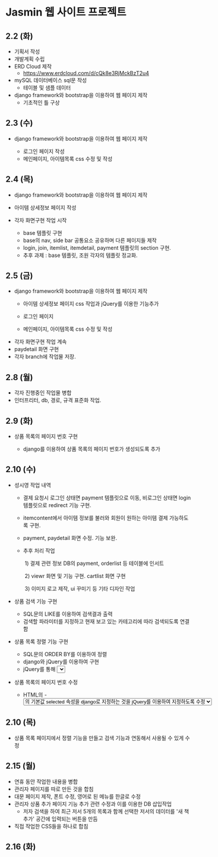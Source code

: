 # Jasmin 웹 사이트 프로젝트

## 2.2 (화)

* 기획서 작성
* 개발계획 수립
* ERD Cloud 제작
  * https://www.erdcloud.com/d/cQk8e3RjMckBzT2u4
* mySQL 데이터베이스 sql문 작성
  * 테이블 및 샘플 데이터
* django framework와 bootstrap을 이용하여 웹 페이지 제작
  * 기초적인 틀 구상



## 2.3 (수)

* django framework와 bootstrap을 이용하여 웹 페이지 제작

  * 로그인 페이지 작성
  * 메인페이지, 아이템목록 css 수정 및 작성
  
  


## 2.4 (목)

* django framework와 bootstrap을 이용하여 웹 페이지 제작
  
* 아이템 상세정보 페이지 작성
  
* 각자 화면구현 작업 시작
  * base 템플릿 구현
  * base의 nav, side bar 공통요소 공유하며 다른 페이지들 제작
  * login, join, itemlist, itemdetail, payment 템플릿의 section 구현.
  * 추후 과제 : base 템플릿, 조원 각자의 템플릿 정교화.
  
  

## 2.5 (금)

* django framework와 bootstrap을 이용하여 웹 페이지 제작
  * 아이템 상세정보 페이지 css 작업과 jQuery를 이용한 기능추가

  * 로그인 페이지
  * 메인페이지, 아이템목록 css 수정 및 작성
* 각자 화면구현 작업 계속
* paydetail 화면 구현
* 각자 branch에 작업물 저장. 



## 2.8 (월)

* 각자 진행중인 작업물 병합
* 인터프리터, db, 경로, 규격 표준화 작업. 



## 2.9 (화)

* 상품 목록의 페이지 번호 구현
  
  * django를 이용하여 상품 목록의 페이지 번호가 생성되도록 추가
  
  

## 2.10 (수)

* 성시영  작업 내역

   - 결제 요청시 로그인 상태면 payment 템플릿으로 이동, 비로그인 상태면 login템플릿으로 redirect 기능 구현.

   - itemcontent에서 아이템  정보를 불러와 회원이 원하는 아이템 결제 가능하도록 구현. 

   - payment, paydetail 화면 수정. 기능 보완.

   - 추후 처리 작업 

     ​	1) 결제 관련 정보  DB의 payment, orderlist 등 테이블에 인서트

     ​	2) viewr 화면 및 기능 구현.  cartlist 화면 구현

     ​    3) 이미지 로고 제작, ui 꾸미기 등 기타 디자인 작업
   
* 상품 검색 기능 구현

   * SQL문의 LIKE를 이용하여 검색결과 출력
   * 검색할 파라미터를 지정하고 현재 보고 있는 카테고리에 따라 검색되도록 연결함

* 상품 목록 정렬 기능 구현

   *  SQL문의 ORDER BY를 이용하여 정렬
   * django와 jQuery를 이용하여 구현
   * jQuery를 통해 <select>를 바꾸는 것으로 <form>이 submit 되도록 함

* 상품 목록의 페이지 번호 수정

   * HTML의 <form> - <select> - <option>의 기본값 selected 속성을 django로 지정하는 것을   jQuery를 이용하여 지정하도록 수정



## 2.10 (목)

* 상품 목록 페이지에서 정렬 기능을 만들고 검색 기능과 연동해서 사용될 수 있게 수정



## 2.15 (월)

* 연휴 동안 작업한 내용을 병합
* 관리자 페이지를 따로 만든 것을 합침
* 대문 페이지 제작, 폰트 수정, 영어로 된 메뉴를 한글로 수정
* 관리자 상품 추가 페이지 기능 추가 관련 수정과 이를 이용한 DB 삽입작업
  * 저자 검색을 하여 최근 저서 5개의 목록과 함께 선택한 저서의 데이터를 '새 책 추가' 공간에 입력되는 버튼을 만듬
* 직접 작업한 CSS들을 하나로 합침



## 2.16 (화)

